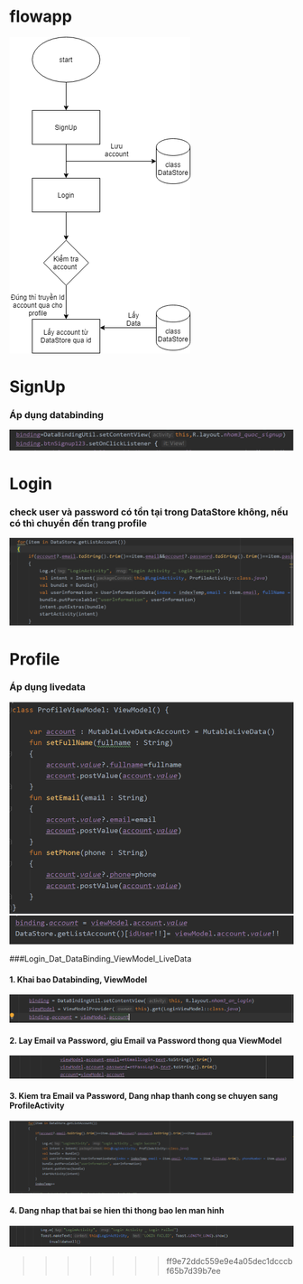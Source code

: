 # flowapp
![app](../HinhAnh/week3.png)
# SignUp
### Áp dụng databinding
![sigup](../HinhAnh/week3_sigup_databinding.png)
# Login
### check user và password có tồn tại trong DataStore không, nếu có thì chuyển đến trang profile
![profile](../HinhAnh/Login_codecheckuser.png)
# Profile
### Áp dụng livedata
![profile](../HinhAnh/profile_livedata.png)
![profile](../HinhAnh/profile_livedata2.png)




























































###Login_Dat_DataBinding_ViewModel_LiveData
#### 1. Khai bao Databinding, ViewModel
![login](../HinhAnh/week3_login_databinding_viewmodel.png)

#### 2. Lay Email va Password, giu Email va Password thong qua ViewModel
![login](../HinhAnh/week3_login_databinding_viewmodel_getData.png)

#### 3. Kiem tra Email va Password, Dang nhap thanh cong se chuyen sang ProfileActivity
![login](../HinhAnh/week3_login_checkData.png)

#### 4. Dang nhap that bai se hien thi thong bao len man hinh
![login](../HinhAnh/week3_login_loginFailed.png)




















>>>>>>> ff9e72ddc559e9e4a05dec1dcccbf65b7d39b7ee
